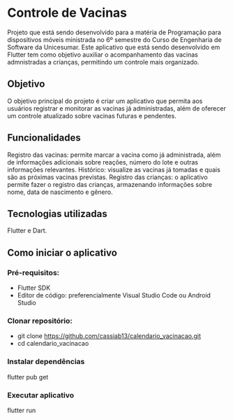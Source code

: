 # Controle de Vacinas
Projeto que está sendo desenvolvido para a matéria de Programação para dispositivos móveis ministrada no 6º semestre do Curso de Engenharia de Software da Unicesumar. Este aplicativo que está sendo desenvolvido em Flutter tem como objetivo auxiliar o acompanhamento das vacinas admnistradas a crianças, permitindo um controle mais organizado.

## Objetivo
O objetivo principal do projeto é criar um aplicativo que permita aos usuários registrar e monitorar as vacinas já administradas, além de oferecer um controle atualizado sobre vacinas futuras e pendentes.

## Funcionalidades
Registro das vacinas: permite marcar a vacina como já administrada, além de informações adicionais sobre reações, número do lote e outras informações relevantes.
Histórico: visualize as vacinas já tomadas e quais são as próximas vacinas previstas.
Registro das crianças: o aplicativo permite fazer o registro das crianças, armazenando informações sobre nome, data de nascimento e gênero.

## Tecnologias utilizadas
Flutter e Dart.

## Como iniciar o aplicativo
### Pré-requisitos:
- Flutter SDK
- Editor de código: preferencialmente Visual Studio Code ou Android Studio

### Clonar repositório:
- git clone https://github.com/cassiab13/calendario_vacinacao.git
- cd calendario_vacinacao

### Instalar dependências
flutter pub get

### Executar aplicativo
flutter run
